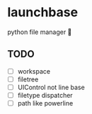 # launchbase
python file manager 🚀

## TODO

* [ ] workspace
* [ ] filetree
* [ ] UIControl not line base
* [ ] filetype dispatcher
* [ ] path like powerline
